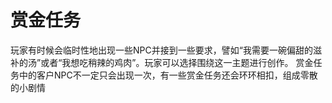 # 赏金任务
玩家有时候会临时性地出现一些NPC并接到一些要求，譬如“我需要一碗偏甜的滋补的汤”或者“我想吃稍辣的鸡肉”。玩家可以选择围绕这一主题进行创作。
赏金任务中的客户NPC不一定只会出现一次，有一些赏金任务还会环环相扣，组成零散的小剧情
